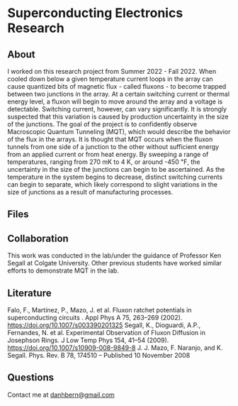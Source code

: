 # Superconducting Electronics Research


## About
I worked on this research project from Summer 2022 - Fall 2022. 
When cooled down below a given temperature current loops in the array can cause quantized bits of magnetic flux - called fluxons - to become trapped between two junctions in the array. At a certain switching current or thermal energy level, a fluxon will begin to move around the array and a voltage is detectable. Switching current, however, can vary significantly. It is strongly suspected that this variation is caused by production uncertainty in the size of the junctions. The goal of the project is to confidently observe Macroscopic Quantum Tunneling (MQT), which would describe the behavior of the flux in the arrays. It is thought that MQT occurs when the fluxon tunnels from one side of a junction to the other without sufficient energy from an applied current or from heat energy. By sweeping a range of temperatures, ranging from 270 mK to 4 K, or around -450 ℉, the uncertainty in the size of the junctions can begin to be ascertained. As the temperature in the system begins to decrease, distinct switching currents can begin to separate, which likely correspond to slight variations in the size of junctions as a result of manufacturing processes.

## Files


## Collaboration

This work was conducted in the lab/under the guidance of Professor Ken Segall at Colgate University. Other previous students have worked similar efforts to demonstrate MQT in the lab.

## Literature

Falo, F., Martínez, P., Mazo, J. et al. Fluxon ratchet potentials in superconducting circuits . Appl Phys A 75, 263–269 (2002). https://doi.org/10.1007/s003390201325
Segall, K., Dioguardi, A.P., Fernandes, N. et al. Experimental Observation of Fluxon Diffusion in Josephson Rings. J Low Temp Phys 154, 41–54 (2009). https://doi.org/10.1007/s10909-008-9849-8
J. J. Mazo, F. Naranjo, and K. Segall. Phys. Rev. B 78, 174510 – Published 10 November 2008

## Questions
Contact me at danhbern@gmail.com
